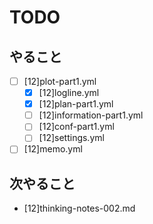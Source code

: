 # TODO
## やること
- [ ] [12]plot-part1.yml
  - [x] [12]logline.yml
  - [x] [12]plan-part1.yml
  - [ ] [12]information-part1.yml
  - [ ] [12]conf-part1.yml
  - [ ] [12]settings.yml
- [ ] [12]memo.yml

## 次やること
- [12]thinking-notes-002.md
